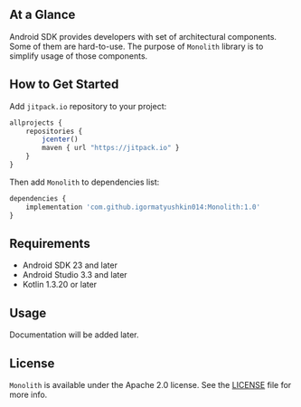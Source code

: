 ## At a Glance

Android SDK provides developers with set of architectural components. Some of them are hard-to-use. The purpose of `Monolith` library is to simplify usage of those components.

## How to Get Started

Add `jitpack.io` repository to your project:

```javascript
allprojects {
    repositories {
        jcenter()
        maven { url "https://jitpack.io" }
    }
}
```

Then add `Monolith` to dependencies list:

```javascript
dependencies {
    implementation 'com.github.igormatyushkin014:Monolith:1.0'
}
```

## Requirements

* Android SDK 23 and later
* Android Studio 3.3 and later
* Kotlin 1.3.20 or later

## Usage

Documentation will be added later.

## License

`Monolith` is available under the Apache 2.0 license. See the [LICENSE](./LICENSE) file for more info.
